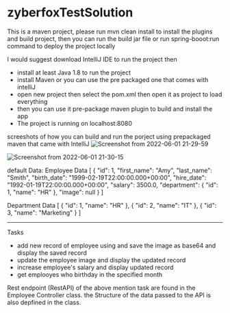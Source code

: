 # zyberfoxTestSolution
This is a maven project, please run mvn clean install  to install the plugins and build project, 
then you can run the build jar file or run spring-booot:run command to deploy the project locally

I would suggest download IntelliJ IDE to run the project then
  - install  at least Java 1.8 to run the project
  - install Maven or you can use the pre packaged one that comes with intelliJ
  - open new project then select the pom.xml then open it as project to load everything
  - then you can use it pre-package maven  plugin to build and install the app
  - The project is running on localhost:8080

 screeshots of how you can build and run the porject using prepackaged maven that came with IntelliJ
![Screenshot from 2022-06-01 21-29-59](https://user-images.githubusercontent.com/105210477/171491719-f8136217-8061-4470-9e63-dbc663cddb3b.png)

![Screenshot from 2022-06-01 21-30-15](https://user-images.githubusercontent.com/105210477/171491796-6b6c0f9b-1f48-4926-a49c-a2dc7dffc1bc.png)

default Data:
Employee Data
[
    {
        "id": 1,
        "first_name": "Amy",
        "last_name": "Smith",
        "birth_date": "1999-02-19T22:00:00.000+00:00",
        "hire_date": "1992-01-19T22:00:00.000+00:00",
        "salary": 3500.0,
        "department": {
            "id": 1,
            "name": "HR"
        },
        "image": null
    }
]

Department Data
[
    {
        "id": 1,
        "name": "HR"
    },
    {
        "id": 2,
        "name": "IT"
    },
    {
        "id": 3,
        "name": "Marketing"
    }
]

--------------------------------------------------------------------------------------------------
Tasks
 - add new record of employee using and save the image as base64 and display the saved record
 - update the employee image and display the updated record
 - increase employee's salary and display updated record
 - get emplooyes who birthday in the specified month
 
 Rest endpoint (RestAPI) of the above mention task are found in the Employee Controller class. the Structure of the data passed to the API is also depfined in the class.
  
